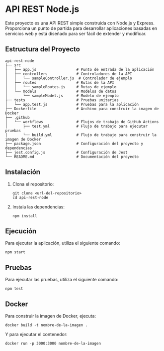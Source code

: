 # API REST Node.js

Este proyecto es una API REST simple construida con Node.js y Express. Proporciona un punto de partida para desarrollar aplicaciones basadas en servicios web y está diseñado para ser fácil de extender y modificar.

## Estructura del Proyecto

```
api-rest-node
├── src
│   ├── app.js                  # Punto de entrada de la aplicación
│   ├── controllers             # Controladores de la API
│   │   └── sampleController.js  # Controlador de ejemplo
│   ├── routes                  # Rutas de la API
│   │   └── sampleRoutes.js     # Rutas de ejemplo
│   └── models                  # Modelos de datos
│       └── sampleModel.js      # Modelo de ejemplo
├── tests                       # Pruebas unitarias
│   └── app.test.js             # Pruebas para la aplicación
├── Dockerfile                  # Archivo para construir la imagen de Docker
├── .github
│   └── workflows               # Flujos de trabajo de GitHub Actions
│       ├── test.yml            # Flujo de trabajo para ejecutar pruebas
│       └── build.yml           # Flujo de trabajo para construir la imagen de Docker
├── package.json                # Configuración del proyecto y dependencias
├── jest.config.js              # Configuración de Jest
└── README.md                   # Documentación del proyecto
```

## Instalación

1. Clona el repositorio:
   ```
   git clone <url-del-repositorio>
   cd api-rest-node
   ```

2. Instala las dependencias:
   ```
   npm install
   ```

## Ejecución

Para ejecutar la aplicación, utiliza el siguiente comando:
```
npm start
```

## Pruebas

Para ejecutar las pruebas, utiliza el siguiente comando:
```
npm test
```

## Docker

Para construir la imagen de Docker, ejecuta:
```
docker build -t nombre-de-la-imagen .
```

Y para ejecutar el contenedor:
```
docker run -p 3000:3000 nombre-de-la-imagen
```